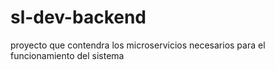 # sl-dev-backend
proyecto que contendra los microservicios necesarios para el funcionamiento del sistema
